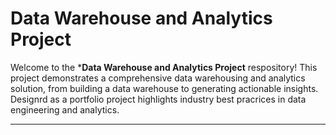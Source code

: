 # Data Warehouse and Analytics Project


Welcome to the ***Data Warehouse and Analytics Project** respository!
This project demonstrates a comprehensive data warehousing and analytics solution, from building a data warehouse to generating actionable insights. Designrd as a portfolio project highlights industry best pracrices in data engineering and analytics. 


---
